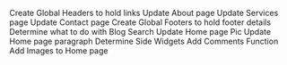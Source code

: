 Create Global Headers to hold links
  Update About page
  Update Services page
  Update Contact page
Create Global Footers to hold footer details
Determine what to do with Blog Search
Update Home page Pic
Update Home page paragraph
Determine Side Widgets
Add Comments Function
Add Images to Home page
